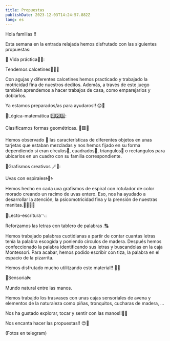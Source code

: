 ```yaml
---
title: Propuestas
publishDate: 2023-12-03T14:24:57.882Z
lang: es
---
```

Hola familias ‼️

Esta semana en la entrada relajada hemos disfrutado con las siguientes propuestas:

📍 Vida práctica🙌🏻:

Tendemos calcetines🧦🧦🧦

Con agujas y diferentes calcetines hemos practicado y trabajado la motricidad fina de nuestros deditos. Además, a través de este juego también aprendemos a hacer trabajos de casa, como emparejarlos y doblarlos.

Ya estamos preparados/as para ayudaros!! 😊🙌

📍Lógica-matemática 1️⃣2️⃣3️⃣:

Clasificamos formas geométricas. 🔴🟥🔺

Hemos observado 🧐 las características de diferentes objetos en unas tarjetas que estaban mezcladas y nos hemos fijado en su forma dependiendo si eran círculos🔵, cuadrados🔲, triangulos🔺 o rectangulos para ubicarlos en un cuadro con su familia correspondiente.

📍Grafismos creativos 🪄🎨:

Uvas con espirales🌀🍇🌀

Hemos hecho en cada uva grafismos de espiral con rotulador de color morado creando un racimo de uvas entero. Eso, nos ha ayudado a desarrollar la atención, la psicomotricidad fina y la prensión de nuestras manitas.🤏🍇🌀🌀

📍Lecto-escritura〽️:

Reforzamos las letras con tablero de palabras .🔠

Hemos trabajado palabras cuotidianas a partir de contar cuantas letras tenía la palabra escogida y poniendo círculos de madera. Después hemos confeccionado la palabra identificando sus letras y buscandolas en la caja Montessori. Para acabar, hemos podido escribir con tiza, la palabra en el espacio de la pizarrita.

Hemos disfrutado mucho utilitzando este material!! 🙌👏

📍Sensorial🌀:

Mundo natural entre las manos.

Hemos trabajdo los trasvases con unas cajas sensoriales de avena y elementos de la naturaleza como piñas, tronquitos, cucharas de madera, …

Nos ha gustado explorar, tocar y sentir con las manos!!🙌😍

Nos encanta hacer las propuestas!! 😍🙌

(Fotos en telegram)